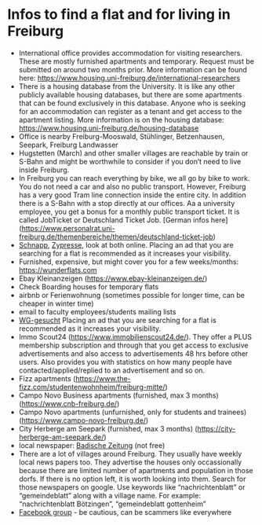 # Infos to find a flat and for living in Freiburg

* International office provides accommodation for visiting researchers. These are mostly furnished apartments and temporary. Request must be submitted on around two months prior. More information can be found here: https://www.housing.uni-freiburg.de/international-researchers
* There is a housing database from the University. It is like any other publicly available housing databases, but there are some apartments that can be found exclusively in this database. Anyone who is seeking for an accommodation can register as a tenant and get access to the apartment listing. More information is on the housing database: https://www.housing.uni-freiburg.de/housing-database
* Office is nearby Freiburg-Mooswald, Stühlinger, Betzenhausen, Seepark, Freiburg Landwasser
* Hugstetten (March) and other smaller villages are reachable by train or S-Bahn and might be worthwhile to consider if you don’t need to live inside Freiburg.
* In Freiburg you can reach everything by bike, we all go by bike to work. You do not need a car and also no public transport. However, Freiburg has a very good Tram line connection inside the entire city. In addition there is a S-Bahn with a stop directly at our offices. Aa a university employee, you get a bonus for a monthly public transport ticket. It is called JobTicket or Deutschland Ticket Job. [German infos here] (https://www.personalrat.uni-freiburg.de/themenbereiche/themen/deutschland-ticket-job)
* [Schnapp](https://schnapp.de/), [Zypresse](https://www.zypresse.com), look at both online. Placing an ad that you are searching for a flat is recommended as it increases your visibility.
* Furnished, expensive, but might cover you for a few weeks/months: https://wunderflats.com
* Ebay Kleinanzeigen (https://www.ebay-kleinanzeigen.de/)
* Check Boarding houses for temporary flats
* airbnb or Ferienwohnung (sometimes possible for longer time, can be cheaper in winter time)
* email to faculty employees/students mailing lists
* [WG-gesucht](https://www.wg-gesucht.de/) Placing an ad that you are searching for a flat is recommended as it increases your visibility.
* Immo Scout24 (https://www.immobilienscout24.de/). They offer a PLUS membership subscription and through that you get access to exclusive advertisements and also access to advertisements 48 hrs before other users. Also provides you with statistics on how many people have contacted/applied/replied to an advertisement and so on.
* Fizz apartments (https://www.the-fizz.com/studentenwohnheim/freiburg-mitte/)
* Campo Novo Business apartments (furnished, max 3 months) (https://www.cnb-freiburg.de/)
* Campo Novo apartments (unfurnished, only for students and trainees) (https://www.campo-novo-freiburg.de/)
* City Herberge am Seepark (furnished, max 3 months) (https://city-herberge-am-seepark.de/)
* local newspaper: [Badische Zeitung](https://www.badische-zeitung.de/) (not free)
* There are a lot of villages around Freiburg. They usually have weekly local news papers too. They advertise the houses only occassionally because there are limited number of apartments and population in those dorfs. If there is no option left, it is worth looking into them. Search for those newspapers on google. Use keywords like “nachrichtenblatt” or “gemeindeblatt” along with a village name. For example: “nachrichtenblatt Bötzingen”, “gemeindeblatt gottenheim”
* [Facebook group](https://www.facebook.com/groups/1538409486421945) - be cautious, can be scammers like everywhere
